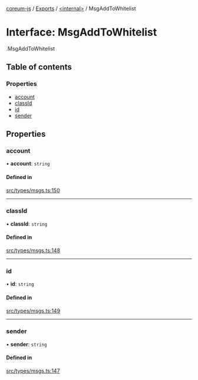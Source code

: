 [coreum-js](../README.md) / [Exports](../modules.md) / [<internal\>](../modules/internal_.md) / MsgAddToWhitelist

# Interface: MsgAddToWhitelist

[<internal>](../modules/internal_.md).MsgAddToWhitelist

## Table of contents

### Properties

- [account](internal_.MsgAddToWhitelist.md#account)
- [classId](internal_.MsgAddToWhitelist.md#classid)
- [id](internal_.MsgAddToWhitelist.md#id)
- [sender](internal_.MsgAddToWhitelist.md#sender)

## Properties

### account

• **account**: `string`

#### Defined in

[src/types/msgs.ts:150](https://github.com/PulsaraIO/coreum-js/blob/63824e3/src/types/msgs.ts#L150)

___

### classId

• **classId**: `string`

#### Defined in

[src/types/msgs.ts:148](https://github.com/PulsaraIO/coreum-js/blob/63824e3/src/types/msgs.ts#L148)

___

### id

• **id**: `string`

#### Defined in

[src/types/msgs.ts:149](https://github.com/PulsaraIO/coreum-js/blob/63824e3/src/types/msgs.ts#L149)

___

### sender

• **sender**: `string`

#### Defined in

[src/types/msgs.ts:147](https://github.com/PulsaraIO/coreum-js/blob/63824e3/src/types/msgs.ts#L147)
